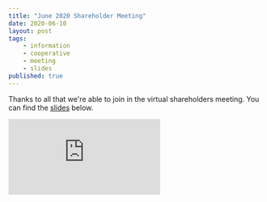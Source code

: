 ```yaml
---
title: "June 2020 Shareholder Meeting"
date: 2020-06-10
layout: post
tags:
    - information
    - cooperative
    - meeting
    - slides
published: true
---
```


Thanks to all that we're able to join in the virtual shareholders meeting. 
You can find the [slides](https://docs.google.com/presentation/d/1a2MiiFhM6L4JjEwDWnevAnhDZzXdr0jHrEL8pm0jvj4/edit?usp=sharing) below. 


<iframe src="https://docs.google.com/presentation/d/e/2PACX-1vQD18VQAJpNwOjn7221jWDdqaGaLoOBHHhWmNXiw7g9S8TCkCW5UXreAAzNtdrO2J-TPWiwRpMsxBn1/embed?start=false&loop=false&delayms=3000" frameborder="0" width=auto allowfullscreen="true" mozallowfullscreen="true" webkitallowfullscreen="true"></iframe>
